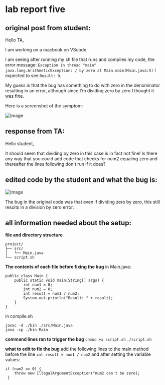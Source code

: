 # lab report five


## original post from student: 

Hello TA, 

I am working on a macbook on VScode. 

I am seeing after running my sh file that runs and compiles my code, the error message: 
`Exception in thread "main" java.lang.ArithmeticException: / by zero
        at Main.main(Main.java:5)`
I expected to see `Result: 0`.

My guess is that the bug has something to do with zero in the denominator resulting in an error, although since I'm dividing zero by zero I thought it was fine. 

Here is a screenshot of the symptom:

![Image](image(tw).png)

## response from TA:

Hello student, 

It should seem that dividing by zero in this case is in fact not fine! Is there any way that you could add code that checks for num2 equaling zero and thereafter the lines following don't run if it does?


## edited code by the student and what the bug is:

![Image](image(threthre).png)

The bug in the original code was that even if dividing zero by zero, this still results in a division by zero error. 


## all information needed about the setup:

**file and directory structure**
```
project/
├── src/
│   └── Main.java
└── script.sh
```

**The contents of each file before fixing the bug**
in Main.java:
```
public class Main {
    public static void main(String[] args) {
        int num1 = 0;
        int num2 = 0;
        int result = num1 / num2;
        System.out.println("Result: " + result);
    }
}
```

in compile.sh
```
javac -d ./bin ./src/Main.java
java -cp ./bin Main
```

**command lines ran to trigger the bug**
`chmod +x script.sh` `./script.sh`

**what to edit to fix the bug**
add the following lines to the main method before the line `int result = num1 / num2` and after setting the variable values:
```
if (num2 == 0) { 
    throw new IllegalArgumentException("num2 can't be zero);
 }
```


